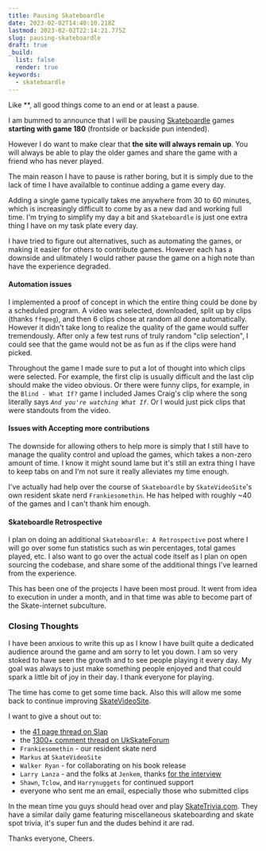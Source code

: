 ```yaml
---
title: Pausing Skateboardle
date: 2023-02-02T14:40:10.218Z
lastmod: 2023-02-02T22:14:21.775Z
slug: pausing-skateboardle
draft: true
_build:
  list: false
  render: true
keywords:
  - skateboardle
---
```

Like **, all good things come to an end or at least a pause.

I am bummed to announce that I will be pausing [Skateboardle](https://skateboardle.com) games **starting with game 180** (frontside or backside pun intended).

However I do want to make clear that **the site will always remain up**. You will always be able to play the older games and share the game with a friend who has never played.

The main reason I have to pause is rather boring, but it is simply due to the lack of time I have availalble to continue adding a game every day.

Adding a single game typically takes me anywhere from 30 to 60 minutes, which is increasingly difficult to come by as a new dad and working full time. I'm trying to simplify my day a bit and `Skateboardle` is just one extra thing I have on my task plate every day.

I have tried to figure out alternatives, such as automating the games, or making it easier for others to contribute games. However each has a downside and ulitmately I would rather pause the game on a high note than have the experience degraded.

#### Automation issues

I implemented a proof of concept in which the entire thing could be done by a scheduled program. A video was selected, downloaded, split up by clips (thanks `ffmpeg`), and then 6 clips chose at random all done automatically. However it didn't take long to realize the quality of the game would suffer tremendously. After only a few test runs of truly random "clip selection", I could see that the game would not be as fun as if the clips were hand picked.

Throughout the game I made sure to put a lot of thought into which clips were selected. For example, the first clip is usually difficult and the last clip should make the video obvious. Or there were funny clips, for example, in the `Blind - What If?` game I included James Craig's clip where the song literally says *`And you're watching What If`*. Or I would just pick clips that were standouts from the video.

#### Issues with Accepting more contributions

The downside for allowing others to help more is simply that I still have to manage the quality control and upload the games, which takes a non-zero amount of time. I know it might sound lame but it's still an extra thing I have to keep tabs on and I'm not sure it really alleviates my time enough.

I've actually had help over the course of `Skateboardle` by `SkateVideoSite`'s own resident skate nerd `Frankiesomethin`. He has helped with roughly ~40 of the games and I can't thank him enough.


#### Skateboardle Retrospective
I plan on doing an additional `Skateboardle: A Retrospective` post where I will go over some fun statistics such as win percentages, total games played, etc. I also want to go over the actual code itself as I plan on open sourcing the codebase, and share some of the additional things I've learned from the experience.

This has been one of the projects I have been most proud. It went from idea to execution in under a month, and in that time was able to become part of the Skate-internet subculture.

### Closing Thoughts

I have been anxious to write this up as I know I have built quite a dedicated audience around the game and am sorry to let you down. I am so very stoked to have seen the growth and to see people playing it every day. My goal was always to just make something people enjoyed and that could spark a little bit of joy in their day. I thank everyone for playing.

The time has come to get some time back. Also this will allow me some back to continue improving [SkateVideoSite](https://skatevideosite.com).

I want to give a shout out to:

- the [41 page thread on Slap](https://www.slapmagazine.com/index.php?topic=123242.1200)
- the [1300+ comment thread on UkSkateForum](https://ukskateforum.co.uk/t/skateboardle-video-quiz-contains-spoilers/3082/1357)
- `Frankiesomethin` - our resident skate nerd
- `Markus` at `SkateVideoSite`
- `Walker Ryan` - for collaborating on his book release
- `Larry Lanza` - and the folks at `Jenkem`, thanks [for the interview](https://www.jenkemmag.com/home/2022/09/22/a-quick-chat-with-the-creator-of-skateboardle-a-skate-trivia-game/)
- `Shawn`, `Tclow`, and `Harrynuggets` for continued support
- everyone who sent me an email, especially those who submitted clips


In the mean time you guys should head over and play [SkateTrivia.com](https://skatetrivia.com). They have a similar daily game featuring miscellaneous skateboarding and skate spot trivia, it's super fun and the dudes behind it are rad.

Thanks everyone, Cheers.